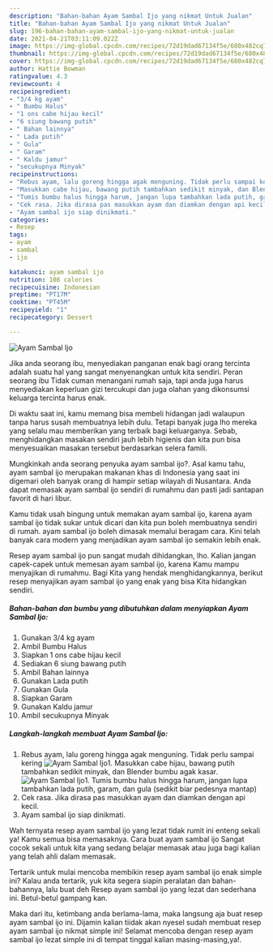 ```yaml
---
description: "Bahan-bahan Ayam Sambal Ijo yang nikmat Untuk Jualan"
title: "Bahan-bahan Ayam Sambal Ijo yang nikmat Untuk Jualan"
slug: 196-bahan-bahan-ayam-sambal-ijo-yang-nikmat-untuk-jualan
date: 2021-04-21T03:11:09.022Z
image: https://img-global.cpcdn.com/recipes/72d19dad67134f5e/680x482cq70/ayam-sambal-ijo-foto-resep-utama.jpg
thumbnail: https://img-global.cpcdn.com/recipes/72d19dad67134f5e/680x482cq70/ayam-sambal-ijo-foto-resep-utama.jpg
cover: https://img-global.cpcdn.com/recipes/72d19dad67134f5e/680x482cq70/ayam-sambal-ijo-foto-resep-utama.jpg
author: Hattie Bowman
ratingvalue: 4.3
reviewcount: 4
recipeingredient:
- "3/4 kg ayam"
- " Bumbu Halus"
- "1 ons cabe hijau kecil"
- "6 siung bawang putih"
- " Bahan lainnya"
- " Lada putih"
- " Gula"
- " Garam"
- " Kaldu jamur"
- "secukupnya Minyak"
recipeinstructions:
- "Rebus ayam, lalu goreng hingga agak menguning. Tidak perlu sampai kering"
- "Masukkan cabe hijau, bawang putih tambahkan sedikit minyak, dan Blender bumbu agak kasar."
- "Tumis bumbu halus hingga harum, jangan lupa tambahkan lada putih, garam, dan gula (sedikit biar pedesnya mantap)"
- "Cek rasa. Jika dirasa pas masukkan ayam dan diamkan dengan api kecil."
- "Ayam sambal ijo siap dinikmati."
categories:
- Resep
tags:
- ayam
- sambal
- ijo

katakunci: ayam sambal ijo 
nutrition: 108 calories
recipecuisine: Indonesian
preptime: "PT17M"
cooktime: "PT45M"
recipeyield: "1"
recipecategory: Dessert

---
```



![Ayam Sambal Ijo](https://img-global.cpcdn.com/recipes/72d19dad67134f5e/680x482cq70/ayam-sambal-ijo-foto-resep-utama.jpg)

Jika anda seorang ibu, menyediakan panganan enak bagi orang tercinta adalah suatu hal yang sangat menyenangkan untuk kita sendiri. Peran seorang ibu Tidak cuman menangani rumah saja, tapi anda juga harus menyediakan keperluan gizi tercukupi dan juga olahan yang dikonsumsi keluarga tercinta harus enak.

Di waktu  saat ini, kamu memang bisa membeli hidangan jadi walaupun tanpa harus susah membuatnya lebih dulu. Tetapi banyak juga lho mereka yang selalu mau memberikan yang terbaik bagi keluarganya. Sebab, menghidangkan masakan sendiri jauh lebih higienis dan kita pun bisa menyesuaikan masakan tersebut berdasarkan selera famili. 



Mungkinkah anda seorang penyuka ayam sambal ijo?. Asal kamu tahu, ayam sambal ijo merupakan makanan khas di Indonesia yang saat ini digemari oleh banyak orang di hampir setiap wilayah di Nusantara. Anda dapat memasak ayam sambal ijo sendiri di rumahmu dan pasti jadi santapan favorit di hari libur.

Kamu tidak usah bingung untuk memakan ayam sambal ijo, karena ayam sambal ijo tidak sukar untuk dicari dan kita pun boleh membuatnya sendiri di rumah. ayam sambal ijo boleh dimasak memalui beragam cara. Kini telah banyak cara modern yang menjadikan ayam sambal ijo semakin lebih enak.

Resep ayam sambal ijo pun sangat mudah dihidangkan, lho. Kalian jangan capek-capek untuk memesan ayam sambal ijo, karena Kamu mampu menyajikan di rumahmu. Bagi Kita yang hendak menghidangkannya, berikut resep menyajikan ayam sambal ijo yang enak yang bisa Kita hidangkan sendiri.

<!--inarticleads1-->

##### Bahan-bahan dan bumbu yang dibutuhkan dalam menyiapkan Ayam Sambal Ijo:

1. Gunakan 3/4 kg ayam
1. Ambil  Bumbu Halus
1. Siapkan 1 ons cabe hijau kecil
1. Sediakan 6 siung bawang putih
1. Ambil  Bahan lainnya
1. Gunakan  Lada putih
1. Gunakan  Gula
1. Siapkan  Garam
1. Gunakan  Kaldu jamur
1. Ambil secukupnya Minyak




<!--inarticleads2-->

##### Langkah-langkah membuat Ayam Sambal Ijo:

1. Rebus ayam, lalu goreng hingga agak menguning. Tidak perlu sampai kering
<img src="https://img-global.cpcdn.com/steps/8c6dcf3792f42b27/160x128cq70/ayam-sambal-ijo-langkah-memasak-1-foto.jpg" alt="Ayam Sambal Ijo">1. Masukkan cabe hijau, bawang putih tambahkan sedikit minyak, dan Blender bumbu agak kasar.
<img src="https://img-global.cpcdn.com/steps/a5ff07e1a303dcb1/160x128cq70/ayam-sambal-ijo-langkah-memasak-2-foto.jpg" alt="Ayam Sambal Ijo">1. Tumis bumbu halus hingga harum, jangan lupa tambahkan lada putih, garam, dan gula (sedikit biar pedesnya mantap)
1. Cek rasa. Jika dirasa pas masukkan ayam dan diamkan dengan api kecil.
1. Ayam sambal ijo siap dinikmati.




Wah ternyata resep ayam sambal ijo yang lezat tidak rumit ini enteng sekali ya! Kamu semua bisa memasaknya. Cara buat ayam sambal ijo Sangat cocok sekali untuk kita yang sedang belajar memasak atau juga bagi kalian yang telah ahli dalam memasak.

Tertarik untuk mulai mencoba membikin resep ayam sambal ijo enak simple ini? Kalau anda tertarik, yuk kita segera siapin peralatan dan bahan-bahannya, lalu buat deh Resep ayam sambal ijo yang lezat dan sederhana ini. Betul-betul gampang kan. 

Maka dari itu, ketimbang anda berlama-lama, maka langsung aja buat resep ayam sambal ijo ini. Dijamin kalian tiidak akan nyesel sudah membuat resep ayam sambal ijo nikmat simple ini! Selamat mencoba dengan resep ayam sambal ijo lezat simple ini di tempat tinggal kalian masing-masing,ya!.


